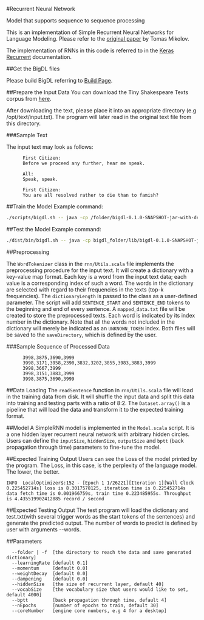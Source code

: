 #Recurrent Neural Network

Model that supports sequence to sequence processing

This is an implementation of Simple Recurrent Neural Networks for Language Modeling. Please refer to the [original paper](http://www.fit.vutbr.cz/research/groups/speech/publi/2010/mikolov_interspeech2010_IS100722.pdf) by Tomas Mikolov.

The implementation of RNNs in this code is referred to in the [Keras Recurrent](https://keras.io/layers/recurrent/) documentation.


##Get the BigDL files

Please build BigDL referring to [Build Page](https://github.com/intel-analytics/BigDL/wiki/Build-Page).


##Prepare the Input Data
You can download the Tiny Shakespeare Texts corpus from [here](https://raw.githubusercontent.com/karpathy/char-rnn/master/data/tinyshakespeare/input.txt).

After downloading the text, please place it into an appropriate directory (e.g /opt/text/input.txt). The program will later read in the original text file from this directory.

###Sample Text

The input text may look as follows:

```
      First Citizen:
      Before we proceed any further, hear me speak.

      All:
      Speak, speak.

      First Citizen:
      You are all resolved rather to die than to famish?
```

##Train the Model
Example command:
```bash
./scripts/bigdl.sh -- java -cp /folder/bigdl-0.1.0-SNAPSHOT-jar-with-dependencies-and-spark.jar com.intel.analytics.bigdl.models.rnn.Train -f /folder-text -c 4 --vocab 10000 -h 100 --learningRate 0.1 -e 50 --bptt 5 --checkpoint /modeldirectory
```

##Test the Model
Example command:
```bash
./dist/bin/bigdl.sh -- java -cp bigdl_folder/lib/bigdl-0.1.0-SNAPSHOT-jar-with-dependencies-and-spark.jar com.intel.analytics.bigdl.models.rnn.Test -f /textdirectory --dictionary dictionary.txt --discard discard.txt --test test.txt --model /modeldirectory/model.iterationNumber --state /modeldirectory/state.iterationNumber -c 4 --words 20
```

##Preprocessing

The <code>WordTokenizer</code> class in the <code>rnn/Utils.scala</code> file implements the preprocessing procedure for the input text.
It will create a dictionary with a key-value map format. Each key is a word from the input text data; each value is a corresponding index of such a word.
The words in the dictionary are selected with regard to their frequencies in the texts (top-k frequencies).
The <code>dictionaryLength</code> is passed to the class as a user-defined parameter. The script will add  <code>SENTENCE_START</code> and <code>SENTENCE_END</code> tokens to the beginning and end of every sentence.
A <code>mapped_data.txt</code> file will be created to store the preprocessed texts. Each word is indicated by its index number in the dictionary.
Note that all the words not included in the dictionary will merely be indicated as an <code>UNKNOWN_TOKEN</code> index.
Both files will be saved to the <code>saveDirectory</code>, which is defined by the user.

###Sample Sequence of Processed Data
```
      3998,3875,3690,3999
      3998,3171,3958,2390,3832,3202,3855,3983,3883,3999
      3998,3667,3999
      3998,3151,3883,3999
      3998,3875,3690,3999
```

##Data Loading
The <code>readSentence</code> function in <code>rnn/Utils.scala</code> file will load in the training data from disk. It will shuffle the input data and split this data into training and testing parts with a ratio of 8:2.
The <code>Dataset.array()</code> is a pipeline that will load the data and transform it to the expected training format.

##Model
A SimpleRNN model is implemented in the <code>Model.scala</code> script. It is a one hidden layer recurrent neural network with arbitrary hidden circles.
Users can define the <code>inputSize</code>, <code>hiddenSize</code>, <code>outputSize</code> and <code>bptt</code> (back propagation through time) parameters to fine-tune the model.

##Expected Training Output
Users can see the Loss of the model printed by the program. The Loss, in this case, is the perplexity of the language model. The lower, the better.
```
INFO  LocalOptimizer$:152 - [Epoch 1 1/26221][Iteration 1][Wall Clock 0.225452714s] loss is 8.3017578125, iteration time is 0.225452714s data fetch time is 0.001966759s, train time 0.223485955s. Throughput is 4.435519902412885 record / second
```

##Expected Testing Output
The test program will load the dictionary and test.txt(with several trigger words as the start tokens of the sentences) and generate the predicted output. The number of words to predict is defined by user with arguments --words.


##Parameters
```
  --folder | -f  [the directory to reach the data and save generated dictionary]
  --learningRate [default 0.1]
  --momentum     [default 0.0]
  --weightDecay  [default 0.0]
  --dampening    [default 0.0]
  --hiddenSize   [the size of recurrent layer, default 40]
  --vocabSize    [the vocabulary size that users would like to set, default 4000]
  --bptt         [back propagation through time, default 4]
  --nEpochs      [number of epochs to train, default 30]
  --coreNumber   [engine core numbers, e.g 4 for a desktop]
```
